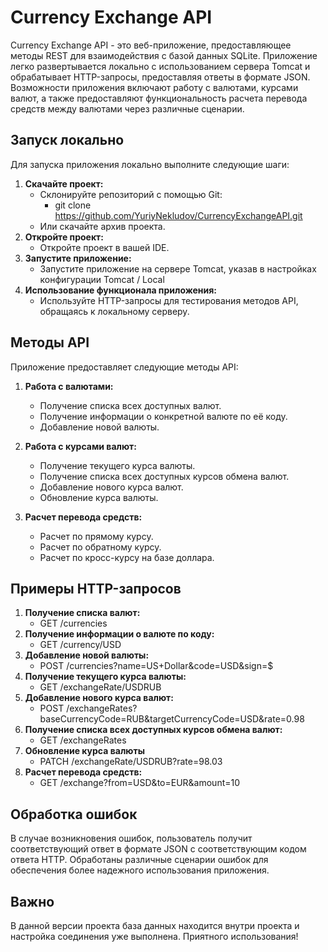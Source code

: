 # Currency Exchange API

Currency Exchange API - это веб-приложение, предоставляющее методы REST для взаимодействия с базой данных SQLite.
Приложение легко развертывается локально с использованием сервера Tomcat и обрабатывает HTTP-запросы,
предоставляя ответы в формате JSON. Возможности приложения включают работу с валютами, курсами валют, а также
предоставляют функциональность расчета перевода средств между валютами через различные сценарии.

## Запуск локально

Для запуска приложения локально выполните следующие шаги:

1. **Скачайте проект:**
   - Склонируйте репозиторий с помощью Git:
     - git clone https://github.com/YuriyNekludov/CurrencyExchangeAPI.git
   - Или скачайте архив проекта.
2. **Откройте проект:**
    - Откройте проект в вашей IDE.
3. **Запустите приложение:**
    - Запустите приложение на сервере Tomcat, указав в настройках
   конфигурации Tomcat / Local
4. **Использование функционала приложения:**
    - Используйте HTTP-запросы для тестирования методов API,
   обращаясь к локальному серверу.

## Методы API

Приложение предоставляет следующие методы API:

1. **Работа с валютами:**
    - Получение списка всех доступных валют.
    - Получение информации о конкретной валюте по её коду.
    - Добавление новой валюты.

2. **Работа с курсами валют:**
   - Получение текущего курса валюты.
   - Получение списка всех доступных курсов обмена валют.
   - Добавление нового курса валют.
   - Обновление курса валюты.

3. **Расчет перевода средств:**
   - Расчет по прямому курсу.
   - Расчет по обратному курсу.
   - Расчет по кросс-курсу на базе доллара.

## Примеры HTTP-запросов

1. **Получение списка валют:**
    - GET /currencies
2. **Получение информации о валюте по коду:**
    - GET /currency/USD
3. **Добавление новой валюты:**
    - POST /currencies?name=US+Dollar&code=USD&sign=$
4. **Получение текущего курса валюты:**
    - GET /exchangeRate/USDRUB
5. **Добавление нового курса валют:**
   - POST /exchangeRates?baseCurrencyCode=RUB&targetCurrencyCode=USD&rate=0.98
6. **Получение списка всех доступных курсов обмена валют:**
    - GET /exchangeRates
7. **Обновление курса валюты**
    - PATCH /exchangeRate/USDRUB?rate=98.03
8. **Расчет перевода средств:**
    - GET /exchange?from=USD&to=EUR&amount=10

## Обработка ошибок

В случае возникновения ошибок, пользователь получит соответствующий ответ в формате JSON 
с соответствующим кодом ответа HTTP. Обработаны различные сценарии ошибок для 
обеспечения более надежного использования приложения.

## Важно

В данной версии проекта база данных находится внутри
проекта и настройка соединения уже выполнена. Приятного использования!




